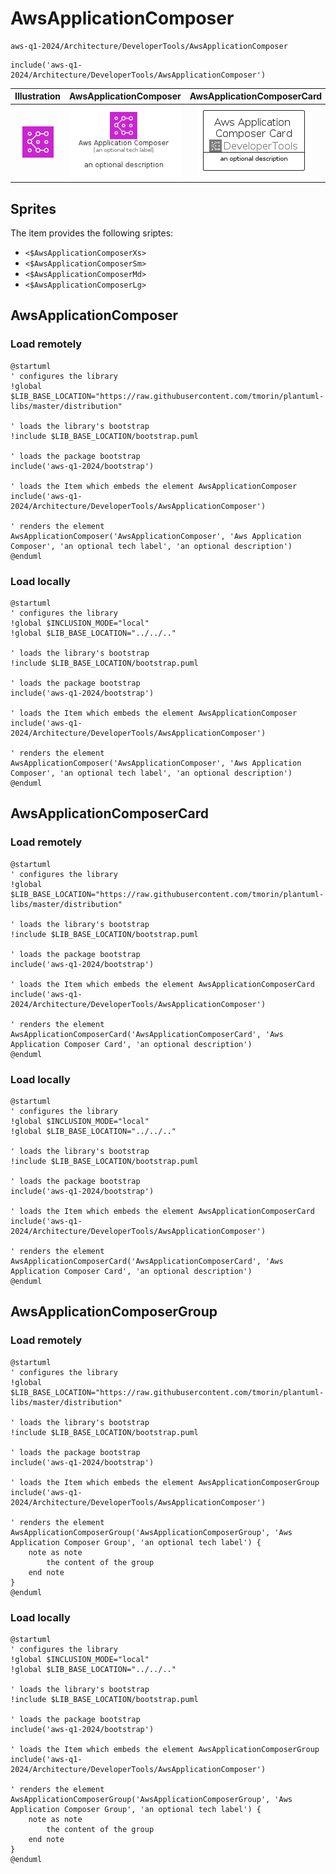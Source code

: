 # AwsApplicationComposer


```text
aws-q1-2024/Architecture/DeveloperTools/AwsApplicationComposer
```

```text
include('aws-q1-2024/Architecture/DeveloperTools/AwsApplicationComposer')
```



| Illustration | AwsApplicationComposer | AwsApplicationComposerCard | AwsApplicationComposerGroup |
| :---: | :---: | :---: | :---: |
| ![illustration for Illustration](../../../aws-q1-2024/Architecture/DeveloperTools/AwsApplicationComposer.png) | ![illustration for AwsApplicationComposer](../../../aws-q1-2024/Architecture/DeveloperTools/AwsApplicationComposer.Local.png) | ![illustration for AwsApplicationComposerCard](../../../aws-q1-2024/Architecture/DeveloperTools/AwsApplicationComposerCard.Local.png) | ![illustration for AwsApplicationComposerGroup](../../../aws-q1-2024/Architecture/DeveloperTools/AwsApplicationComposerGroup.Local.png) |



## Sprites
The item provides the following sriptes:

- `<$AwsApplicationComposerXs>`
- `<$AwsApplicationComposerSm>`
- `<$AwsApplicationComposerMd>`
- `<$AwsApplicationComposerLg>`





## AwsApplicationComposer

### Load remotely
```plantuml
@startuml
' configures the library
!global $LIB_BASE_LOCATION="https://raw.githubusercontent.com/tmorin/plantuml-libs/master/distribution"

' loads the library's bootstrap
!include $LIB_BASE_LOCATION/bootstrap.puml

' loads the package bootstrap
include('aws-q1-2024/bootstrap')

' loads the Item which embeds the element AwsApplicationComposer
include('aws-q1-2024/Architecture/DeveloperTools/AwsApplicationComposer')

' renders the element
AwsApplicationComposer('AwsApplicationComposer', 'Aws Application Composer', 'an optional tech label', 'an optional description')
@enduml
```

### Load locally
```plantuml
@startuml
' configures the library
!global $INCLUSION_MODE="local"
!global $LIB_BASE_LOCATION="../../.."

' loads the library's bootstrap
!include $LIB_BASE_LOCATION/bootstrap.puml

' loads the package bootstrap
include('aws-q1-2024/bootstrap')

' loads the Item which embeds the element AwsApplicationComposer
include('aws-q1-2024/Architecture/DeveloperTools/AwsApplicationComposer')

' renders the element
AwsApplicationComposer('AwsApplicationComposer', 'Aws Application Composer', 'an optional tech label', 'an optional description')
@enduml
```

## AwsApplicationComposerCard

### Load remotely
```plantuml
@startuml
' configures the library
!global $LIB_BASE_LOCATION="https://raw.githubusercontent.com/tmorin/plantuml-libs/master/distribution"

' loads the library's bootstrap
!include $LIB_BASE_LOCATION/bootstrap.puml

' loads the package bootstrap
include('aws-q1-2024/bootstrap')

' loads the Item which embeds the element AwsApplicationComposerCard
include('aws-q1-2024/Architecture/DeveloperTools/AwsApplicationComposer')

' renders the element
AwsApplicationComposerCard('AwsApplicationComposerCard', 'Aws Application Composer Card', 'an optional description')
@enduml
```

### Load locally
```plantuml
@startuml
' configures the library
!global $INCLUSION_MODE="local"
!global $LIB_BASE_LOCATION="../../.."

' loads the library's bootstrap
!include $LIB_BASE_LOCATION/bootstrap.puml

' loads the package bootstrap
include('aws-q1-2024/bootstrap')

' loads the Item which embeds the element AwsApplicationComposerCard
include('aws-q1-2024/Architecture/DeveloperTools/AwsApplicationComposer')

' renders the element
AwsApplicationComposerCard('AwsApplicationComposerCard', 'Aws Application Composer Card', 'an optional description')
@enduml
```

## AwsApplicationComposerGroup

### Load remotely
```plantuml
@startuml
' configures the library
!global $LIB_BASE_LOCATION="https://raw.githubusercontent.com/tmorin/plantuml-libs/master/distribution"

' loads the library's bootstrap
!include $LIB_BASE_LOCATION/bootstrap.puml

' loads the package bootstrap
include('aws-q1-2024/bootstrap')

' loads the Item which embeds the element AwsApplicationComposerGroup
include('aws-q1-2024/Architecture/DeveloperTools/AwsApplicationComposer')

' renders the element
AwsApplicationComposerGroup('AwsApplicationComposerGroup', 'Aws Application Composer Group', 'an optional tech label') {
    note as note
        the content of the group
    end note
}
@enduml
```

### Load locally
```plantuml
@startuml
' configures the library
!global $INCLUSION_MODE="local"
!global $LIB_BASE_LOCATION="../../.."

' loads the library's bootstrap
!include $LIB_BASE_LOCATION/bootstrap.puml

' loads the package bootstrap
include('aws-q1-2024/bootstrap')

' loads the Item which embeds the element AwsApplicationComposerGroup
include('aws-q1-2024/Architecture/DeveloperTools/AwsApplicationComposer')

' renders the element
AwsApplicationComposerGroup('AwsApplicationComposerGroup', 'Aws Application Composer Group', 'an optional tech label') {
    note as note
        the content of the group
    end note
}
@enduml
```

